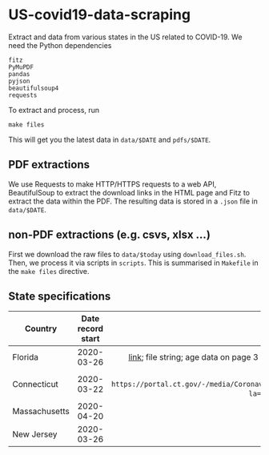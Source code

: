 # US-covid19-data-scraping
Extract and data from various states in the US related to COVID-19. We need the Python dependencies
```
fitz
PyMuPDF
pandas
pyjson
beautifulsoup4
requests
```

To extract and process, run
```
make files
```
This will get you the latest data in `data/$DATE` and `pdfs/$DATE`.

## PDF extractions
We use Requests to make HTTP/HTTPS requests to a web API, BeautifulSoup to extract the download links in the HTML page and Fitz to extract the data within the PDF. The resulting data is stored in a `.json` file in `data/$DATE`.

## non-PDF extractions (e.g. csvs, xlsx ...)

First we download the raw files to `data/$today` using `download_files.sh`. Then, we process it via scripts in `scripts`. This is summarised in `Makefile` in the `make files` directive.

## State specifications
| Country        | Date record start           | Notes and link  |
| ------------- |:-------------:| -----:|
| Florida| 2020-03-26 |[link](https://www.floridadisaster.org/covid19/covid-19-data-reports/); file string; age data on page 3 table: `covid-19-data---daily-report-$year-$month-$day-$time.pdf` |
| Connecticut| 2020-03-22 | [link](https://portal.ct.gov/-/media/Coronavirus/CTDPHCOVID19summary3222020.pdf?la=en); file string `https://portal.ct.gov/-/media/Coronavirus/CTDPHCOVID19summary${monthWithout0}${dayWith0}$year.pdf?la=en`; data as images, so need a mixture of fitz and OpenCV-ish tools|
| Massachusetts| 2020-04-20 | [link](https://www.mass.gov/doc/covid-19-dashboard-april-20-2020/download); similar to florida |
| New Jersey| 2020-03-26 | [link](https://www.nj.gov/health/cd/documents/topics/NCOV/COVID_Confirmed_Case_Summary.pdf); cumulative, need extracting daily |